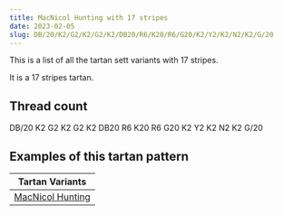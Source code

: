 ```yaml
---
title: MacNicol Hunting with 17 stripes
date: 2023-02-05
slug: DB/20/K2/G2/K2/G2/K2/DB20/R6/K20/R6/G20/K2/Y2/K2/N2/K2/G/20
---
```

This is a list of all the tartan sett variants with 17 stripes.

It is a 17 stripes tartan.


## Thread count
DB/20 K2 G2 K2 G2 K2 DB20 R6 K20 R6 G20 K2 Y2 K2 N2 K2 G/20

## Examples of this tartan pattern

| Tartan Variants |
|---------------|
| [MacNicol Hunting](/variants/db/20/k2/g2/k2/g2/k2/db20/r6/k20/r6/g20/k2/y2/k2/n2/k2/g/20-db000064-g004c00-k000000-nd0d0d0-rc80000-yffc800)||
